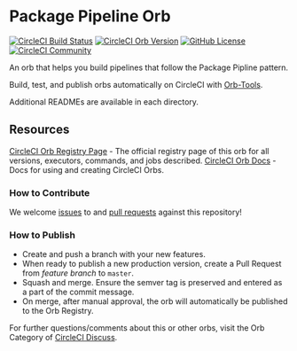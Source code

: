 # Package Pipeline Orb

[![CircleCI Build Status](https://circleci.com/gh/relaxdiego/package-pipeline-orb.svg?style=shield "CircleCI Build Status")](https://circleci.com/gh/relaxdiego/package-pipeline-orb)
[![CircleCI Orb Version](https://badges.circleci.com/orbs/relaxdiego/package-pipeline-orb.svg)](https://circleci.com/orbs/registry/orb/relaxdiego/package-pipeline-orb)
[![GitHub License](https://img.shields.io/badge/license-MIT-lightgrey.svg)](https://raw.githubusercontent.com/relaxdiego/package-pipeline-orb/master/LICENSE)
[![CircleCI Community](https://img.shields.io/badge/community-CircleCI%20Discuss-343434.svg)](https://discuss.circleci.com/c/ecosystem/orbs)

An orb that helps you build pipelines that follow the Package Pipline pattern.

Build, test, and publish orbs automatically on CircleCI with [Orb-Tools](https://circleci.com/orbs/registry/orb/circleci/orb-tools).

Additional READMEs are available in each directory.


## Resources

[CircleCI Orb Registry Page](https://circleci.com/orbs/registry/orb/relaxdiego/package-pipeline-orb) - The official registry page of this orb for all versions, executors, commands, and jobs described.
[CircleCI Orb Docs](https://circleci.com/docs/2.0/orb-intro/#section=configuration) - Docs for using and creating CircleCI Orbs.


### How to Contribute

We welcome [issues](https://github.com/relaxdiego/package-pipeline-orb/issues) to and [pull requests](https://github.com/relaxdiego/package-pipeline-orb/pulls) against this repository!


### How to Publish
* Create and push a branch with your new features.
* When ready to publish a new production version, create a Pull Request from _feature branch_ to `master`.
* Squash and merge. Ensure the semver tag is preserved and entered as a part of the commit message.
* On merge, after manual approval, the orb will automatically be published to the Orb Registry.

For further questions/comments about this or other orbs, visit the Orb Category of [CircleCI Discuss](https://discuss.circleci.com/c/orbs).
